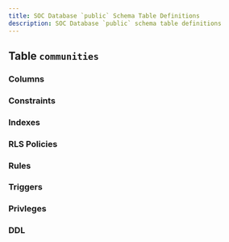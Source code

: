 ```yaml
---
title: SOC Database `public` Schema Table Definitions
description: SOC Database `public` schema table definitions
---
```


## Table `communities`

### Columns

### Constraints

### Indexes

### RLS Policies

### Rules

### Triggers

### Privleges

### DDL
